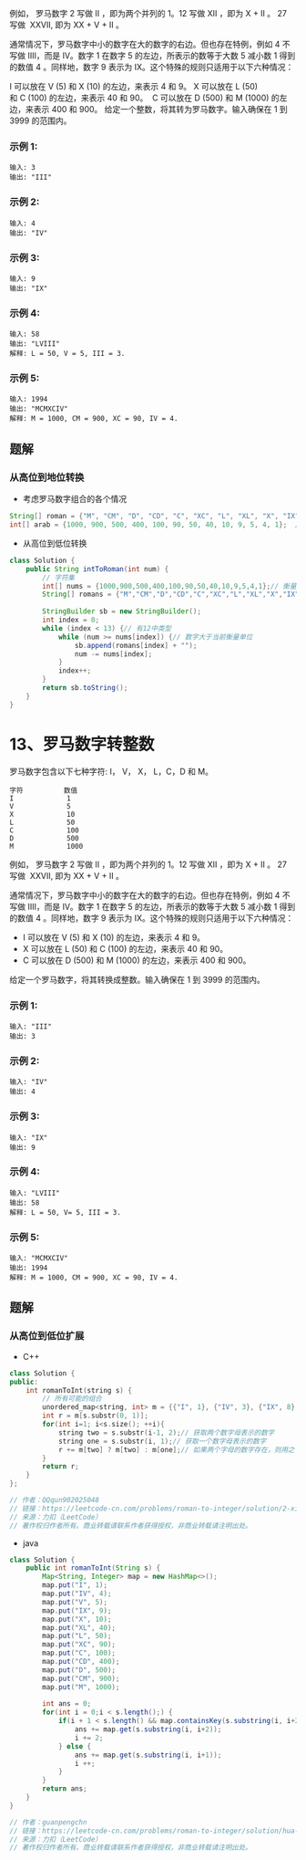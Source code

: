 例如， 罗马数字 2 写做 II ，即为两个并列的 1。12 写做 XII ，即为 X + II 。 27 写做  XXVII, 即为 XX + V + II 。

通常情况下，罗马数字中小的数字在大的数字的右边。但也存在特例，例如 4 不写做 IIII，而是 IV。数字 1 在数字 5 的左边，所表示的数等于大数 5 减小数 1 得到的数值 4 。同样地，数字 9 表示为 IX。这个特殊的规则只适用于以下六种情况：

I 可以放在 V (5) 和 X (10) 的左边，来表示 4 和 9。
X 可以放在 L (50) 和 C (100) 的左边，来表示 40 和 90。 
C 可以放在 D (500) 和 M (1000) 的左边，来表示 400 和 900。
给定一个整数，将其转为罗马数字。输入确保在 1 到 3999 的范围内。

### 示例 1:
```
输入: 3
输出: "III"
```
### 示例 2:
```
输入: 4
输出: "IV"
```
### 示例 3:
```
输入: 9
输出: "IX"
```
### 示例 4:
```
输入: 58
输出: "LVIII"
解释: L = 50, V = 5, III = 3.
```
### 示例 5:
```
输入: 1994
输出: "MCMXCIV"
解释: M = 1000, CM = 900, XC = 90, IV = 4.
```

<!-- 来源：力扣（LeetCode）
链接：https://leetcode-cn.com/problems/integer-to-roman
著作权归领扣网络所有。商业转载请联系官方授权，非商业转载请注明出处。 -->
## 题解
### 从高位到地位转换
- 考虑罗马数字组合的各个情况
```java
String[] roman = {"M", "CM", "D", "CD", "C", "XC", "L", "XL", "X", "IX", "V", "IV", "I"};  // 罗马数字
int[] arab = {1000, 900, 500, 400, 100, 90, 50, 40, 10, 9, 5, 4, 1};  // 阿拉伯数字
```
- 从高位到低位转换
```java
class Solution {
    public String intToRoman(int num) {
        // 字符集
        int[] nums = {1000,900,500,400,100,90,50,40,10,9,5,4,1};// 衡量单位
        String[] romans = {"M","CM","D","CD","C","XC","L","XL","X","IX","V","IV","I"};
        
        StringBuilder sb = new StringBuilder();
        int index = 0;
        while (index < 13) {// 有12中类型
            while (num >= nums[index]) {// 数字大于当前衡量单位
                sb.append(romans[index] + "");
                num -= nums[index];
            }
            index++;
        }
        return sb.toString();
    }
}
```

# 13、罗马数字转整数
罗马数字包含以下七种字符: I， V， X， L，C，D 和 M。
```
字符          数值
I             1
V             5
X             10
L             50
C             100
D             500
M             1000
```
例如， 罗马数字 2 写做 II ，即为两个并列的 1。12 写做 XII ，即为 X + II 。 27 写做  XXVII, 即为 XX + V + II 。

通常情况下，罗马数字中小的数字在大的数字的右边。但也存在特例，例如 4 不写做 IIII，而是 IV。数字 1 在数字 5 的左边，所表示的数等于大数 5 减小数 1 得到的数值 4 。同样地，数字 9 表示为 IX。这个特殊的规则只适用于以下六种情况：

- I 可以放在 V (5) 和 X (10) 的左边，来表示 4 和 9。
- X 可以放在 L (50) 和 C (100) 的左边，来表示 40 和 90。 
- C 可以放在 D (500) 和 M (1000) 的左边，来表示 400 和 900。

给定一个罗马数字，将其转换成整数。输入确保在 1 到 3999 的范围内。

### 示例 1:
```
输入: "III"
输出: 3
```
### 示例 2:
```
输入: "IV"
输出: 4
```
### 示例 3:
```
输入: "IX"
输出: 9
```
### 示例 4:
```
输入: "LVIII"
输出: 58
解释: L = 50, V= 5, III = 3.
```
### 示例 5:
```
输入: "MCMXCIV"
输出: 1994
解释: M = 1000, CM = 900, XC = 90, IV = 4.
```
<!-- 来源：力扣（LeetCode）
链接：https://leetcode-cn.com/problems/roman-to-integer
著作权归领扣网络所有。商业转载请联系官方授权，非商业转载请注明出处。 -->

## 题解
### 从高位到低位扩展
- C++
```cpp
class Solution {
public:
    int romanToInt(string s) {
        // 所有可能的组合
        unordered_map<string, int> m = {{"I", 1}, {"IV", 3}, {"IX", 8}, {"V", 5}, {"X", 10}, {"XL", 30}, {"XC", 80}, {"L", 50}, {"C", 100}, {"CD", 300}, {"CM", 800}, {"D", 500}, {"M", 1000}};
        int r = m[s.substr(0, 1)];
        for(int i=1; i<s.size(); ++i){
            string two = s.substr(i-1, 2);// 获取两个数字母表示的数字
            string one = s.substr(i, 1);// 获取一个数字母表示的数字
            r += m[two] ? m[two] : m[one];// 如果两个字母的数字存在，则用之
        }
        return r;
    }
};

// 作者：QQqun902025048
// 链接：https://leetcode-cn.com/problems/roman-to-integer/solution/2-xing-python-on-by-knifezhu/
// 来源：力扣（LeetCode）
// 著作权归作者所有。商业转载请联系作者获得授权，非商业转载请注明出处。
```
- java
```java
class Solution {
    public int romanToInt(String s) {
        Map<String, Integer> map = new HashMap<>();
        map.put("I", 1);
        map.put("IV", 4);
        map.put("V", 5);
        map.put("IX", 9);
        map.put("X", 10);
        map.put("XL", 40);
        map.put("L", 50);
        map.put("XC", 90);
        map.put("C", 100);
        map.put("CD", 400);
        map.put("D", 500);
        map.put("CM", 900);
        map.put("M", 1000);
        
        int ans = 0;
        for(int i = 0;i < s.length();) {
            if(i + 1 < s.length() && map.containsKey(s.substring(i, i+2))) {
                ans += map.get(s.substring(i, i+2));
                i += 2;
            } else {
                ans += map.get(s.substring(i, i+1));
                i ++;
            }
        }
        return ans;
    }
}

// 作者：guanpengchn
// 链接：https://leetcode-cn.com/problems/roman-to-integer/solution/hua-jie-suan-fa-13-luo-ma-shu-zi-zhuan-zheng-shu-b/
// 来源：力扣（LeetCode）
// 著作权归作者所有。商业转载请联系作者获得授权，非商业转载请注明出处。
```